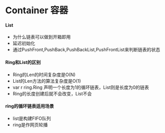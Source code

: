 # Container 容器
#### List
* 为什么链表可以做到开箱即用
* 延迟初始化
* 通过PushFront,PushBack,PushBackList,PushFrontList来判断链表的状态

#### Ring和List的区别
* Ring的Len的时间复杂度是O(N)
* List的Len方法的算法复杂度是O(1)
* var r ring.Ring 声明一个长度为1的循环链表，List则是长度为0的链表
* Ring的长度创建后就不会改变，List不会

#### ring的循环链表适用场景
* list是构建FIFO队列
* ring是作网页轮播
